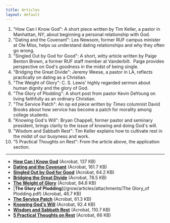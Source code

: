 ```yaml
---
title: Articles
layout: default
---
```


1. "How Can I Know God": A short piece written by Tim Keller, a pastor in Manhattan, NY, about beginning a personal relationship with God.
2. "Dating and the Covenant": Les Newsom, former RUF campus minister at Ole Miss, helps us understand dating relationships and why they often go wrong.
3. "Singled Out by God for Good": A short, witty article written by Paige Benton Brown, a former RUF staff member at Vanderbilt. &nbsp;Paige provides perspective on God&#39;s goodness in the midst of being single.
4. "Bridging the Great Divide": Jeremy Weese, a pastor in LA, reflects practically on dating as a Christian.
5. "The Weight of Glory": C. S. Lewis&#39; highly regarded sermon about human dignity and the glory of God.
6. "The Glory of Plodding": A short post from pastor Kevin DeYoung on living faithfully as an ordinary Christian.
7. "The Service Patch": An op ed piece written by _Times_&nbsp;columnist David Brooks about how service has become a patch for morality among college students. &nbsp;
8. "Knowing God&#39;s Will": Bryan Chappell, former pastor and seminary president, brings clarity to the issue of knowing and doing God&#39;s will.
9. "Wisdom and Sabbath Rest": Tim Keller&nbsp;explains&nbsp;how to&nbsp;cultivate rest in the midst of our busyness and work.
10. "5 Practical Thoughts on Rest": From the article above, the&nbsp;application section.

* * *

- [**How Can I Know God**](/grow/articles/attachments/How_Can_I_Know_God_copy.pdf)
    (Acrobat, 137 KB)
- [**Dating and the Covenant**](/grow/articles/attachments/Dating_and_the_Covenant_revised.pdf)
    (Acrobat, 161.7 KB)
- [**Singled Out by God for Good**](/grow/articles/attachments/Singled_Out_by_God_for_Good.pdf)
    (Acrobat, 64.2 KB)
- [**Bridging the Great Divide**](/grow/articles/attachments/Bridging_the_Great_Divide.pdf)
    (Acrobat, 78.5 KB)
- [**The Weight of Glory**](/grow/articles/attachments/The_Weight_of_Glory_-_CS_Lewis_copy.pdf)
    (Acrobat, 84.8 KB)
- [**The Glory of Plodding**](/grow/articles/attachments/The Glory_of Plodding.pdf)
    (Acrobat, 46.7 KB)
- [**The Service Patch**](/grow/articles/attachments/The_Service_Patch.pdf)
    (Acrobat, 61.3 KB)
- [**Knowing God's Will**](/grow/articles/attachments/Knowing_God_s_Will.pdf)
    (Acrobat, 92.4 KB)
- [**Wisdom and Sabbath Rest**](/grow/articles/attachments/Wisdom_and_Sabbath_Rest.pdf)
    (Acrobat, 110.7 KB)
- [**5 Practical Thoughts on Rest**](/grow/articles/attachments/5_Practical_Thoughts_on_Rest.pdf)
    (Acrobat, 66 KB)


